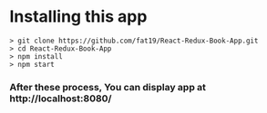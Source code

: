 # Installing this app

```
> git clone https://github.com/fat19/React-Redux-Book-App.git
> cd React-Redux-Book-App
> npm install
> npm start
```

### After these process, You can display app at http://localhost:8080/ 
